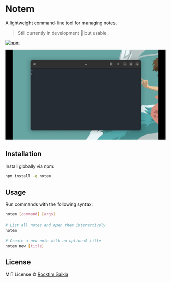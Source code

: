 # Notem

A lightweight command-line tool for managing notes. 
> Still currently in development 🚧 but usable.

[![npm](https://img.shields.io/npm/v/notem?color=brightgreen)](https://www.npmjs.com/package/notem)

[![Demo](.github/notem-demo.jpg)](.github/notem-demo.mp4)

## Installation

Install globally via npm:

```sh
npm install -g notem
```

## Usage

Run commands with the following syntax:

```sh
notem [command] [args]

# List all notes and open them interactively
notem

# Create a new note with an optional title
notem new [title]
```

## License

MIT License © [Rocktim Saikia](https://github.com/rocktim)

